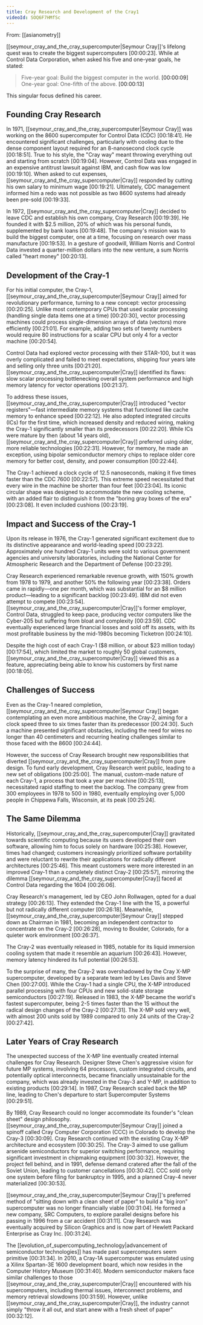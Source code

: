 ```yaml
---
title: Cray Research and Development of the Cray1
videoId: SOQ6F7HMfSc
---
```


From: [[asianometry]] <br/> 

[[seymour_cray_and_the_cray_supercomputer|Seymour Cray]]'s lifelong quest was to create the biggest supercomputers <a class="yt-timestamp" data-t="00:00:23">[00:00:23]</a>. While at Control Data Corporation, when asked his five and one-year goals, he stated:
> Five-year goal: Build the biggest computer in the world. <a class="yt-timestamp" data-t="00:00:09">[00:00:09]</a>
> One-year goal: One-fifth of the above. <a class="yt-timestamp" data-t="00:00:13">[00:00:13]</a>

This singular focus defined his career.

## Founding Cray Research

In 1971, [[seymour_cray_and_the_cray_supercomputer|Seymour Cray]] was working on the 8600 supercomputer for Control Data (CDC) <a class="yt-timestamp" data-t="00:18:41">[00:18:41]</a>. He encountered significant challenges, particularly with cooling due to the dense component layout required for an 8-nanosecond clock cycle <a class="yt-timestamp" data-t="00:18:51">[00:18:51]</a>. True to his style, the "Cray way" meant throwing everything out and starting from scratch <a class="yt-timestamp" data-t="00:19:04">[00:19:04]</a>. However, Control Data was engaged in an expensive antitrust lawsuit against IBM, and cash flow was low <a class="yt-timestamp" data-t="00:19:10">[00:19:10]</a>. When asked to cut expenses, [[seymour_cray_and_the_cray_supercomputer|Cray]] responded by cutting his own salary to minimum wage <a class="yt-timestamp" data-t="00:19:21">[00:19:21]</a>. Ultimately, CDC management informed him a redo was not possible as two 8600 systems had already been pre-sold <a class="yt-timestamp" data-t="00:19:33">[00:19:33]</a>.

In 1972, [[seymour_cray_and_the_cray_supercomputer|Cray]] decided to leave CDC and establish his own company, Cray Research <a class="yt-timestamp" data-t="00:19:39">[00:19:39]</a>. He founded it with $2.5 million, 20% of which was his personal funds, supplemented by bank loans <a class="yt-timestamp" data-t="00:19:48">[00:19:48]</a>. The company's mission was to build the biggest computer, one at a time, focusing on research over mass manufacture <a class="yt-timestamp" data-t="00:19:53">[00:19:53]</a>. In a gesture of goodwill, William Norris and Control Data invested a quarter-million dollars into the new venture, a sum Norris called "heart money" <a class="yt-timestamp" data-t="00:20:13">[00:20:13]</a>.

## Development of the Cray-1

For his initial computer, the Cray-1, [[seymour_cray_and_the_cray_supercomputer|Seymour Cray]] aimed for revolutionary performance, turning to a new concept: vector processing <a class="yt-timestamp" data-t="00:20:25">[00:20:25]</a>. Unlike most contemporary CPUs that used scalar processing (handling single data items one at a time) <a class="yt-timestamp" data-t="00:20:30">[00:20:30]</a>, vector processing machines could process single-dimension arrays of data (vectors) more efficiently <a class="yt-timestamp" data-t="00:21:01">[00:21:01]</a>. For example, adding two sets of twenty numbers would require 80 instructions for a scalar CPU but only 4 for a vector machine <a class="yt-timestamp" data-t="00:20:54">[00:20:54]</a>.

Control Data had explored vector processing with their STAR-100, but it was overly complicated and failed to meet expectations, shipping four years late and selling only three units <a class="yt-timestamp" data-t="00:21:20">[00:21:20]</a>. [[seymour_cray_and_the_cray_supercomputer|Cray]] identified its flaws: slow scalar processing bottlenecking overall system performance and high memory latency for vector operations <a class="yt-timestamp" data-t="00:21:37">[00:21:37]</a>.

To address these issues, [[seymour_cray_and_the_cray_supercomputer|Cray]] introduced "vector registers"—fast intermediate memory systems that functioned like cache memory to enhance speed <a class="yt-timestamp" data-t="00:22:12">[00:22:12]</a>. He also adopted integrated circuits (ICs) for the first time, which increased density and reduced wiring, making the Cray-1 significantly smaller than its predecessors <a class="yt-timestamp" data-t="00:22:20">[00:22:20]</a>. While ICs were mature by then (about 14 years old), [[seymour_cray_and_the_cray_supercomputer|Cray]] preferred using older, more reliable technologies <a class="yt-timestamp" data-t="00:22:31">[00:22:31]</a>. However, for memory, he made an exception, using bipolar semiconductor memory chips to replace older core memory for better cost, density, and power consumption <a class="yt-timestamp" data-t="00:22:44">[00:22:44]</a>.

The Cray-1 achieved a clock cycle of 12.5 nanoseconds, making it five times faster than the CDC 7600 <a class="yt-timestamp" data-t="00:22:57">[00:22:57]</a>. This extreme speed necessitated that every wire in the machine be shorter than four feet <a class="yt-timestamp" data-t="00:23:04">[00:23:04]</a>. Its iconic circular shape was designed to accommodate the new cooling scheme, with an added flair to distinguish it from the "boring gray boxes of the era" <a class="yt-timestamp" data-t="00:23:08">[00:23:08]</a>. It even included cushions <a class="yt-timestamp" data-t="00:23:19">[00:23:19]</a>.

## Impact and Success of the Cray-1

Upon its release in 1976, the Cray-1 generated significant excitement due to its distinctive appearance and world-leading speed <a class="yt-timestamp" data-t="00:23:22">[00:23:22]</a>. Approximately one hundred Cray-1 units were sold to various government agencies and university laboratories, including the National Center for Atmospheric Research and the Department of Defense <a class="yt-timestamp" data-t="00:23:29">[00:23:29]</a>.

Cray Research experienced remarkable revenue growth, with 150% growth from 1978 to 1979, and another 50% the following year <a class="yt-timestamp" data-t="00:23:38">[00:23:38]</a>. Orders came in rapidly—one per month, which was substantial for an $8 million product—leading to a significant backlog <a class="yt-timestamp" data-t="00:23:49">[00:23:49]</a>. IBM did not even attempt to compete <a class="yt-timestamp" data-t="00:23:54">[00:23:54]</a>. [[seymour_cray_and_the_cray_supercomputer|Cray]]'s former employer, Control Data, struggled to keep pace, producing vector computers like the Cyber-205 but suffering from bloat and complexity <a class="yt-timestamp" data-t="00:23:59">[00:23:59]</a>. CDC eventually experienced large financial losses and sold off its assets, with its most profitable business by the mid-1980s becoming Ticketron <a class="yt-timestamp" data-t="00:24:10">[00:24:10]</a>.

Despite the high cost of each Cray-1 ($8 million, or about $23 million today) <a class="yt-timestamp" data-t="00:17:54">[00:17:54]</a>, which limited the market to roughly 50 global customers, [[seymour_cray_and_the_cray_supercomputer|Cray]] viewed this as a feature, appreciating being able to know his customers by first name <a class="yt-timestamp" data-t="00:18:05">[00:18:05]</a>.

## Challenges of Success

Even as the Cray-1 neared completion, [[seymour_cray_and_the_cray_supercomputer|Seymour Cray]] began contemplating an even more ambitious machine, the Cray-2, aiming for a clock speed three to six times faster than its predecessor <a class="yt-timestamp" data-t="00:24:30">[00:24:30]</a>. Such a machine presented significant obstacles, including the need for wires no longer than 40 centimeters and recurring heating challenges similar to those faced with the 8600 <a class="yt-timestamp" data-t="00:24:44">[00:24:44]</a>.

However, the success of Cray Research brought new responsibilities that diverted [[seymour_cray_and_the_cray_supercomputer|Cray]] from pure design. To fund early development, Cray Research went public, leading to a new set of obligations <a class="yt-timestamp" data-t="00:25:00">[00:25:00]</a>. The manual, custom-made nature of each Cray-1, a process that took a year per machine <a class="yt-timestamp" data-t="00:25:13">[00:25:13]</a>, necessitated rapid staffing to meet the backlog. The company grew from 300 employees in 1978 to 500 in 1980, eventually employing over 5,000 people in Chippewa Falls, Wisconsin, at its peak <a class="yt-timestamp" data-t="00:25:24">[00:25:24]</a>.

## The Same Dilemma

Historically, [[seymour_cray_and_the_cray_supercomputer|Cray]] gravitated towards scientific computing because its users developed their own software, allowing him to focus solely on hardware <a class="yt-timestamp" data-t="00:25:38">[00:25:38]</a>. However, times had changed; customers increasingly prioritized software portability and were reluctant to rewrite their applications for radically different architectures <a class="yt-timestamp" data-t="00:25:46">[00:25:46]</a>. This meant customers were more interested in an improved Cray-1 than a completely distinct Cray-2 <a class="yt-timestamp" data-t="00:25:57">[00:25:57]</a>, mirroring the dilemma [[seymour_cray_and_the_cray_supercomputer|Cray]] faced at Control Data regarding the 1604 <a class="yt-timestamp" data-t="00:26:06">[00:26:06]</a>.

Cray Research's management, led by CEO John Rollwagen, opted for a dual strategy <a class="yt-timestamp" data-t="00:26:13">[00:26:13]</a>. They extended the Cray-1 line with the 1S, a powerful but not radically different computer <a class="yt-timestamp" data-t="00:26:18">[00:26:18]</a>. Meanwhile, [[seymour_cray_and_the_cray_supercomputer|Seymour Cray]] stepped down as Chairman in 1981, becoming an independent contractor to concentrate on the Cray-2 <a class="yt-timestamp" data-t="00:26:28">[00:26:28]</a>, moving to Boulder, Colorado, for a quieter work environment <a class="yt-timestamp" data-t="00:26:37">[00:26:37]</a>.

The Cray-2 was eventually released in 1985, notable for its liquid immersion cooling system that made it resemble an aquarium <a class="yt-timestamp" data-t="00:26:43">[00:26:43]</a>. However, memory latency hindered its full potential <a class="yt-timestamp" data-t="00:26:53">[00:26:53]</a>.

To the surprise of many, the Cray-2 was overshadowed by the Cray X-MP supercomputer, developed by a separate team led by Les Davis and Steve Chen <a class="yt-timestamp" data-t="00:27:00">[00:27:00]</a>. While the Cray-1 had a single CPU, the X-MP introduced parallel processing with four CPUs and new solid-state storage semiconductors <a class="yt-timestamp" data-t="00:27:19">[00:27:19]</a>. Released in 1983, the X-MP became the world's fastest supercomputer, being 2-5 times faster than the 1S without the radical design changes of the Cray-2 <a class="yt-timestamp" data-t="00:27:31">[00:27:31]</a>. The X-MP sold very well, with almost 200 units sold by 1989 compared to only 24 units of the Cray-2 <a class="yt-timestamp" data-t="00:27:42">[00:27:42]</a>.

## Later Years of Cray Research

The unexpected success of the X-MP line eventually created internal challenges for Cray Research. Designer Steve Chen's aggressive vision for future MP systems, involving 64 processors, custom integrated circuits, and potentially optical interconnects, became financially unsustainable for the company, which was already invested in the Cray-3 and Y-MP, in addition to existing products <a class="yt-timestamp" data-t="00:29:14">[00:29:14]</a>. In 1987, Cray Research scaled back the MP line, leading to Chen's departure to start Supercomputer Systems <a class="yt-timestamp" data-t="00:29:51">[00:29:51]</a>.

By 1989, Cray Research could no longer accommodate its founder's "clean sheet" design philosophy. [[seymour_cray_and_the_cray_supercomputer|Seymour Cray]] joined a spinoff called Cray Computer Corporation (CCC) in Colorado to develop the Cray-3 <a class="yt-timestamp" data-t="00:30:09">[00:30:09]</a>. Cray Research continued with the existing Cray X-MP architecture and ecosystem <a class="yt-timestamp" data-t="00:30:25">[00:30:25]</a>. The Cray-3 aimed to use gallium arsenide semiconductors for superior switching performance, requiring significant investment in chipmaking equipment <a class="yt-timestamp" data-t="00:30:32">[00:30:32]</a>. However, the project fell behind, and in 1991, defense demand cratered after the fall of the Soviet Union, leading to customer cancellations <a class="yt-timestamp" data-t="00:30:42">[00:30:42]</a>. CCC sold only one system before filing for bankruptcy in 1995, and a planned Cray-4 never materialized <a class="yt-timestamp" data-t="00:30:53">[00:30:53]</a>.

[[seymour_cray_and_the_cray_supercomputer|Seymour Cray]]'s preferred method of "sitting down with a clean sheet of paper" to build a "big iron" supercomputer was no longer financially viable <a class="yt-timestamp" data-t="00:31:04">[00:31:04]</a>. He formed a new company, SRC Computers, to explore parallel designs before his passing in 1996 from a car accident <a class="yt-timestamp" data-t="00:31:11">[00:31:11]</a>. Cray Research was eventually acquired by Silicon Graphics and is now part of Hewlett Packard Enterprise as Cray Inc. <a class="yt-timestamp" data-t="00:31:24">[00:31:24]</a>.

The [[evolution_of_supercomputing_technology|advancement of semiconductor technologies]] has made past supercomputers seem primitive <a class="yt-timestamp" data-t="00:31:34">[00:31:34]</a>. In 2010, a Cray-1A supercomputer was emulated using a Xilinx Spartan-3E 1600 development board, which now resides in the Computer History Museum <a class="yt-timestamp" data-t="00:31:40">[00:31:40]</a>. Modern semiconductor makers face similar challenges to those [[seymour_cray_and_the_cray_supercomputer|Cray]] encountered with his supercomputers, including thermal issues, interconnect problems, and memory retrieval slowdowns <a class="yt-timestamp" data-t="00:31:59">[00:31:59]</a>. However, unlike [[seymour_cray_and_the_cray_supercomputer|Cray]], the industry cannot simply "throw it all out, and start anew with a fresh sheet of paper" <a class="yt-timestamp" data-t="00:32:12">[00:32:12]</a>.